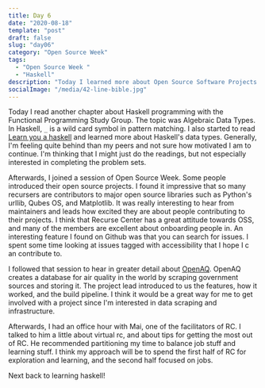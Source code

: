 ```yaml
---
title: Day 6
date: "2020-08-18"
template: "post"
draft: false
slug: "day06"
category: "Open Source Week"
tags:
  - "Open Source Week "
  - "Haskell"
description: "Today I learned more about Open Source Software Projects. "
socialImage: "/media/42-line-bible.jpg"
---
```


Today I read another chapter about Haskell programming with the Functional Programming Study Group. The topic was Algebraic Data Types. In Haskell,  `_` is a wild card symbol in pattern matching. I also started to read [Learn you a haskell](http://learnyouahaskell.com/types-and-typeclasses) and learned more about Haskell's data types. Generally, I'm feeling quite behind than my peers and not sure how motivated I am to continue. I'm thinking that I might just do the readings, but not especially interested in completing the problem sets.

Afterwards, I joined a session of Open Source Week. Some people introduced their open source projects. I found it impressive that so many recursers are contributors to major open source libraries such as Python's  urllib, Qubes OS, and Matplotlib. It was really interesting to hear from maintainers and leads how excited they are about people contributing to their projects. I think that Recurse Center has a great attitude towards OSS, and many of the members are excellent about onboarding people in. An interesting feature I found on Github was that you can search for issues. I spent some time looking at issues tagged with accessibility that I hope I c an contribute to. 

I followed that session to hear in greater detail about [OpenAQ](https://openaq.org/). OpenAQ creates a database for air quality in the world by scraping government sources and storing it. The project lead introduced to us the features, how it worked, and the build pipeline. I think it would be a great way for me to get involved with a project since I'm interested  in data scraping and infrastructure.

Afterwards, I had an office hour with Mai, one of the facilitators of RC. I talked to him a little about virtual rc, and about tips for getting the most out of RC. He recommended partitioning my time to balance job stuff and learning stuff. I think my approach will be to spend the first half of RC for exploration and learning, and the second half focused on jobs.

Next back to learning haskell!


